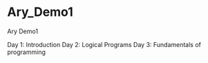 # Ary_Demo1
Ary Demo1

Day 1: Introduction
Day 2: Logical Programs
Day 3: Fundamentals of programming
